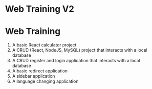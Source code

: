 # Web Training V2
# Web Training
1. A basic React calculator project 
2. A CRUD (React, NodeJS, MySQL) project that interacts with a local database
3. A CRUD register and login application that interacts with a local database
4. A basic redirect application
5. A sidebar application
6. A language changing application
